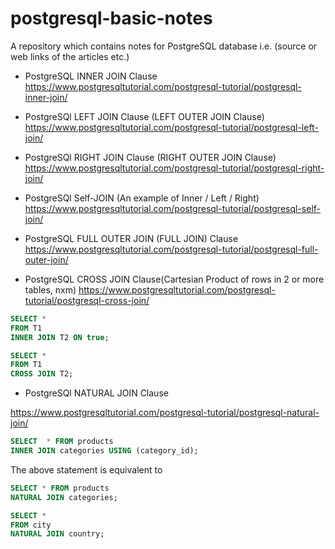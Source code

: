 # postgresql-basic-notes
A repository which contains notes for PostgreSQL database i.e. (source or web links of the articles etc.)

- PostgreSQL INNER JOIN Clause
https://www.postgresqltutorial.com/postgresql-tutorial/postgresql-inner-join/

- PostgreSQl LEFT JOIN Clause (LEFT OUTER JOIN Clause)
https://www.postgresqltutorial.com/postgresql-tutorial/postgresql-left-join/

- PostgreSQl RIGHT JOIN Clause (RIGHT OUTER JOIN Clause)
https://www.postgresqltutorial.com/postgresql-tutorial/postgresql-right-join/

- PostgreSQl Self-JOIN (An example of Inner / Left / Right)
https://www.postgresqltutorial.com/postgresql-tutorial/postgresql-self-join/

- PostgreSQL FULL OUTER JOIN (FULL JOIN) Clause 
https://www.postgresqltutorial.com/postgresql-tutorial/postgresql-full-outer-join/

- PostgreSQL CROSS JOIN Clause(Cartesian Product of rows in 2 or more tables, nxm)
https://www.postgresqltutorial.com/postgresql-tutorial/postgresql-cross-join/

```sql
SELECT *
FROM T1
INNER JOIN T2 ON true;
```

```sql
SELECT *
FROM T1
CROSS JOIN T2;
```

- PostgreSQl NATURAL JOIN Clause

https://www.postgresqltutorial.com/postgresql-tutorial/postgresql-natural-join/

```sql
SELECT	* FROM products
INNER JOIN categories USING (category_id);
```

The above statement is equivalent to

```sql
SELECT * FROM products
NATURAL JOIN categories;
```

```sql
SELECT * 
FROM city
NATURAL JOIN country;
```

